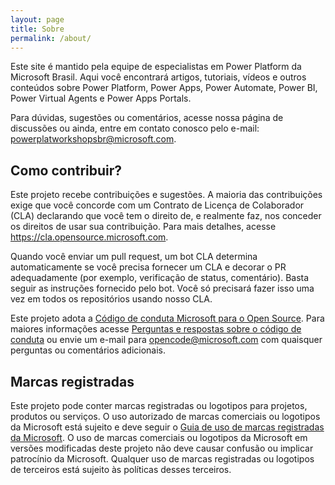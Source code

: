 ```yaml
---
layout: page
title: Sobre
permalink: /about/
---
```


Este site é mantido pela equipe de especialistas em Power Platform da Microsoft Brasil. Aqui você encontrará artigos, tutoriais, vídeos e outros conteúdos sobre Power Platform, Power Apps, Power Automate, Power BI, Power Virtual Agents e Power Apps Portals.

Para dúvidas, sugestões ou comentários, acesse nossa página de discussões ou ainda, entre em contato conosco pelo e-mail:
[powerplatworkshopsbr@microsoft.com](mailto:powerplatworkshopsbr@microsoft.com).

## Como contribuir?

Este projeto recebe contribuições e sugestões.  A maioria das contribuições exige que você concorde com um
Contrato de Licença de Colaborador (CLA) declarando que você tem o direito de, e realmente faz, nos conceder
os direitos de usar sua contribuição. Para mais detalhes, acesse <https://cla.opensource.microsoft.com>.

Quando você enviar um pull request, um bot CLA determina automaticamente se você precisa fornecer
um CLA e decorar o PR adequadamente (por exemplo, verificação de status, comentário). Basta seguir as instruções
fornecido pelo bot. Você só precisará fazer isso uma vez em todos os repositórios usando nosso CLA.

Este projeto adota a [Código de conduta Microsoft para o Open Source](https://opensource.microsoft.com/codeofconduct/).
Para maiores informações acesse [Perguntas e respostas sobre o código de conduta](https://opensource.microsoft.com/codeofconduct/faq/) ou
envie um e-mail para [opencode@microsoft.com](mailto:opencode@microsoft.com) com quaisquer perguntas ou comentários adicionais.

## Marcas registradas

Este projeto pode conter marcas registradas ou logotipos para projetos, produtos ou serviços. O uso autorizado de marcas comerciais ou logotipos da Microsoft está sujeito e deve seguir o
[Guia de uso de marcas registradas da Microsoft](https://www.microsoft.com/en-us/legal/intellectualproperty/trademarks/usage/general).
O uso de marcas comerciais ou logotipos da Microsoft em versões modificadas deste projeto não deve causar confusão ou implicar patrocínio da Microsoft.
Qualquer uso de marcas registradas ou logotipos de terceiros está sujeito às políticas desses terceiros.
